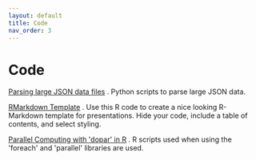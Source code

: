```yaml
---
layout: default
title: Code
nav_order: 3
---
```


# Code 

[Parsing large JSON data files](https://github.com/delashu/json_data_parsing) . Python scripts to parse large JSON data. 

[RMarkdown Template](https://github.com/delashu/markdown_template) . Use this R code to create a nice looking R-Markdown template for presentations. Hide your code, include a table of contents, and select styling. 

[Parallel Computing with 'dopar' in R](https://github.com/delashu/do_parallel) . R scripts used when using the 'foreach' and 'parallel' libraries are used. 




